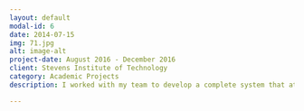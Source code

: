 ```yaml
---
layout: default
modal-id: 6
date: 2014-07-15
img: 71.jpg
alt: image-alt
project-date: August 2016 - December 2016
client: Stevens Institute of Technology
category: Academic Projects
description: I worked with my team to develop a complete system that attempts to simplify the healthcare system and makes it affordable universally. Using existing data about US healthcare, data visualizations, cost estimations, and various structural and behavioral diagramming techniques, the presentation received an A+ and is available <a href = http://bit.ly/2CTtuMk> here. </a>

---
```

